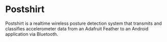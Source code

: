 # Postshirt
Postshirt is a realtime wireless posture detection system that transmits and classifies accelerometer data from an Adafruit Feather to an Android application via Bluetooth.
